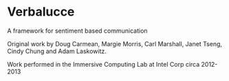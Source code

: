 # Verbalucce
A framework for sentiment based communication

Original work by Doug Carmean, Margie Morris, Carl Marshall, Janet Tseng, Cindy Chung and Adam Laskowitz.

Work performed in the Immersive Computing Lab at Intel Corp circa 2012-2013
